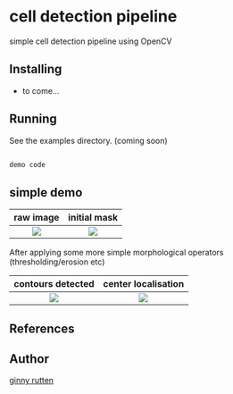 # cell detection pipeline

simple cell detection pipeline using OpenCV

## Installing ##

  * to come...

## Running ##

  See the examples directory. (coming soon)
  
```python

demo code

```

## simple demo ##


raw image             |  initial mask
:-------------------------:|:-------------------------:
![](https://github.com/vrutten/cell_detection/blob/master/results/orginal.png)  |  ![](https://github.com/vrutten/cell_detection/blob/master/results/raw_mask_4.png)


After applying some more simple morphological operators (thresholding/erosion etc)

contours detected         |  center localisation
:-------------------------:|:-------------------------:
![](https://github.com/vrutten/cell_detection/blob/master/results/mask_wContours_4.png)  |  ![](https://github.com/vrutten/cell_detection/blob/master/results/detection_wCenters_4.png)




## References ##



  
  
## Author ##

[ginny rutten](https://github.com/vrutten)
